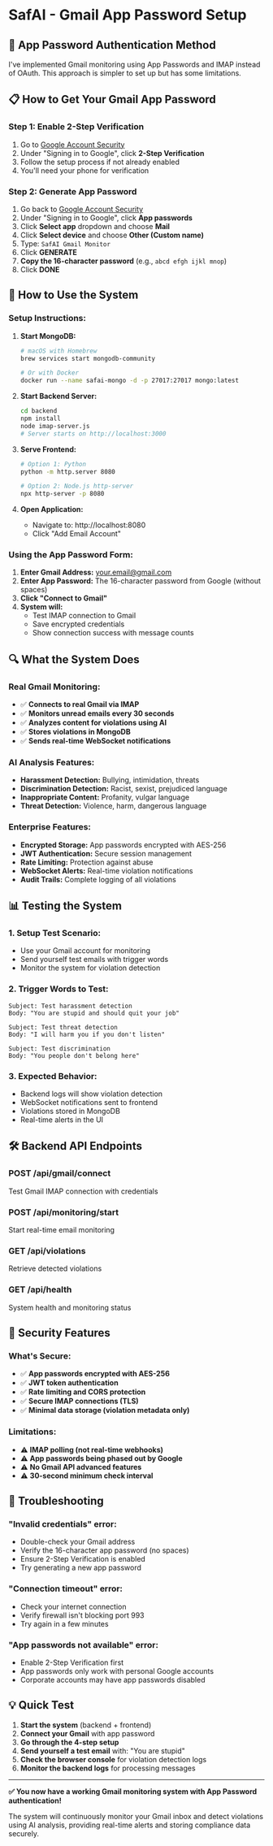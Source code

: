 # SafAI - Gmail App Password Setup

## 🔐 **App Password Authentication Method**

I've implemented Gmail monitoring using App Passwords and IMAP instead of OAuth. This approach is simpler to set up but has some limitations.

## 📋 **How to Get Your Gmail App Password**

### **Step 1: Enable 2-Step Verification**

1. Go to [Google Account Security](https://myaccount.google.com/security)
2. Under "Signing in to Google", click **2-Step Verification**
3. Follow the setup process if not already enabled
4. You'll need your phone for verification

### **Step 2: Generate App Password**

1. Go back to [Google Account Security](https://myaccount.google.com/security)
2. Under "Signing in to Google", click **App passwords**
3. Click **Select app** dropdown and choose **Mail**
4. Click **Select device** and choose **Other (Custom name)**
5. Type: `SafAI Gmail Monitor`
6. Click **GENERATE**
7. **Copy the 16-character password** (e.g., `abcd efgh ijkl mnop`)
8. Click **DONE**

## 🚀 **How to Use the System**

### **Setup Instructions:**

1. **Start MongoDB:**
   ```bash
   # macOS with Homebrew
   brew services start mongodb-community

   # Or with Docker
   docker run --name safai-mongo -d -p 27017:27017 mongo:latest
   ```

2. **Start Backend Server:**
   ```bash
   cd backend
   npm install
   node imap-server.js
   # Server starts on http://localhost:3000
   ```

3. **Serve Frontend:**
   ```bash
   # Option 1: Python
   python -m http.server 8080

   # Option 2: Node.js http-server
   npx http-server -p 8080
   ```

4. **Open Application:**
   - Navigate to: http://localhost:8080
   - Click "Add Email Account"

### **Using the App Password Form:**

1. **Enter Gmail Address:** your.email@gmail.com
2. **Enter App Password:** The 16-character password from Google (without spaces)
3. **Click "Connect to Gmail"**
4. **System will:**
   - Test IMAP connection to Gmail
   - Save encrypted credentials
   - Show connection success with message counts

## 🔍 **What the System Does**

### **Real Gmail Monitoring:**
- ✅ **Connects to real Gmail via IMAP**
- ✅ **Monitors unread emails every 30 seconds**
- ✅ **Analyzes content for violations using AI**
- ✅ **Stores violations in MongoDB**
- ✅ **Sends real-time WebSocket notifications**

### **AI Analysis Features:**
- **Harassment Detection:** Bullying, intimidation, threats
- **Discrimination Detection:** Racist, sexist, prejudiced language
- **Inappropriate Content:** Profanity, vulgar language
- **Threat Detection:** Violence, harm, dangerous language

### **Enterprise Features:**
- **Encrypted Storage:** App passwords encrypted with AES-256
- **JWT Authentication:** Secure session management
- **Rate Limiting:** Protection against abuse
- **WebSocket Alerts:** Real-time violation notifications
- **Audit Trails:** Complete logging of all violations

## 📊 **Testing the System**

### **1. Setup Test Scenario:**
- Use your Gmail account for monitoring
- Send yourself test emails with trigger words
- Monitor the system for violation detection

### **2. Trigger Words to Test:**
```
Subject: Test harassment detection
Body: "You are stupid and should quit your job"

Subject: Test threat detection
Body: "I will harm you if you don't listen"

Subject: Test discrimination
Body: "You people don't belong here"
```

### **3. Expected Behavior:**
- Backend logs will show violation detection
- WebSocket notifications sent to frontend
- Violations stored in MongoDB
- Real-time alerts in the UI

## 🛠 **Backend API Endpoints**

### **POST /api/gmail/connect**
Test Gmail IMAP connection with credentials

### **POST /api/monitoring/start**
Start real-time email monitoring

### **GET /api/violations**
Retrieve detected violations

### **GET /api/health**
System health and monitoring status

## 🔐 **Security Features**

### **What's Secure:**
- ✅ **App passwords encrypted with AES-256**
- ✅ **JWT token authentication**
- ✅ **Rate limiting and CORS protection**
- ✅ **Secure IMAP connections (TLS)**
- ✅ **Minimal data storage (violation metadata only)**

### **Limitations:**
- ⚠️ **IMAP polling (not real-time webhooks)**
- ⚠️ **App passwords being phased out by Google**
- ⚠️ **No Gmail API advanced features**
- ⚠️ **30-second minimum check interval**

## 🚨 **Troubleshooting**

### **"Invalid credentials" error:**
- Double-check your Gmail address
- Verify the 16-character app password (no spaces)
- Ensure 2-Step Verification is enabled
- Try generating a new app password

### **"Connection timeout" error:**
- Check your internet connection
- Verify firewall isn't blocking port 993
- Try again in a few minutes

### **"App passwords not available" error:**
- Enable 2-Step Verification first
- App passwords only work with personal Google accounts
- Corporate accounts may have app passwords disabled

## 💡 **Quick Test**

1. **Start the system** (backend + frontend)
2. **Connect your Gmail** with app password
3. **Go through the 4-step setup**
4. **Send yourself a test email** with: "You are stupid"
5. **Check the browser console** for violation detection logs
6. **Monitor the backend logs** for processing messages

---

**✅ You now have a working Gmail monitoring system with App Password authentication!**

The system will continuously monitor your Gmail inbox and detect violations using AI analysis, providing real-time alerts and storing compliance data securely.